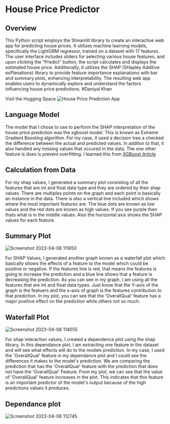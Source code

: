 # House Price Predictor

## Overview
This Python script employs the Streamlit library to create an interactive web app for predicting house prices. It utilizes machine learning models, specifically the LightGBM regressor, trained on a dataset with 17 features. The user interface includes sliders for selecting various house features, and upon clicking the "Predict" button, the script calculates and displays the estimated house price. Additionally, it utilizes the SHAP (SHapley Additive exPlanations) library to provide feature importance explanations with bar and summary plots, enhancing interpretability. The resulting web app enables users to dynamically explore and understand the factors influencing house price predictions.
#Daniyal Khan

Visit the Hugging Space ![House Price Prediction App](https://huggingface.co/spaces/dani101/milestone-3_Streamlit-App)

## Language Model
The model that I chose to use to perform the SHAP interpretation of the house price prediction was the xgboost model. This is known as Extreme Gradient Boosting algorithm. For my case, it used a decision tree a checked the difference between the actual and predicted values. In additon to that, it also handled any missing values that occured in the data. The one other feature is does is prevent overfitting. I learned this from [XGBoost Article](https://machinelearningmastery.com/gentle-introduction-xgboost-applied-machine-learning/)


## Calculation from Data
For my shap values, I generated a summary plot consisting of all the features that are int and float data type and they are ordered by their shap values. There are multiples points on the graph and each point is basically an instance in the data. There is also a vertical line included which shows where the most important features are. The blue dots are known as low values and the red dots are known as high values. If you see purple then thats what is in the middle values. Also the horizontal axis shows the SHAP values for each feature.

## Summary Plot
![Screenshot 2023-04-08 111650](https://user-images.githubusercontent.com/123338238/230729110-a6cb33bf-7b62-49b6-ad15-7e2fb5aeb34a.png)

For SHAP Values, I generated another graph known as a waterfall plot which basically shows the effects of a feature to the model which could be positive or negative. If the features line is red, that means the features is going to increase the prediction and a blue line shows that a feature is decreasing the prediction. As you can see in my graph, I am using all the features that are int and float data types. Just know that the Y-axis of the graph is the featuers and the x-axis of graph is the features contribution to that prediction. In my plot, you can see that the 'OverallQual' feature has a major positive effect on the prediction while others not so much.

## Waterfall Plot 
![Screenshot 2023-04-08 114055](https://user-images.githubusercontent.com/123338238/230730485-4508eedc-9914-47d2-a022-ac7213bee57f.png)


For shap interaction values, I created a dependence plot using the shap library. In this dependance plot, I am extracting one feature in the dataset and will see what effects will do to the models prediction. In my case, I used the 'OverallQual' feature in my dependance plot and I could see the differences it makes to the model's prediction. We are comparing the prediction that has the 'OverallQual' feature with the prediction that does not have the 'OverallQual' Feature. From my plot, we can see that the value of 'OverallQual' feature increases in the plot. This indicates that this feature is an important predictor of the model's output because of the high predictions values it produces.


## Dependance plot
![Screenshot 2023-04-08 112745](https://user-images.githubusercontent.com/123338238/230729730-b6b880c1-0c14-47a4-b886-92510fab88e7.png)



